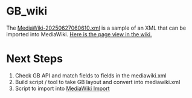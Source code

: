 # GB_wiki
The [MediaWiki-20250627060610.xml]() is a sample of an XML that can be imported into MediaWiki. [Here is the page view in the wiki.](https://www.mediawiki.org/wiki/New_Developers)

# Next Steps
1. Check GB API and match fields to fields in the mediawiki.xml
2. Build script / tool to take GB layout and convert into mediawiki.xml
3. Script to import into [MediaWiki Import](https://www.mediawiki.org/wiki/Help:Import)